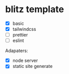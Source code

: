 # blitz template

- [x] basic
- [x] tailwindcss
- [ ] prettier
- [ ] eslint

Adapaters:

- [x] node server
- [x] static site generate
